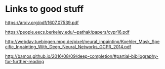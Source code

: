 # Links to good stuff

https://arxiv.org/pdf/1607.07539.pdf

https://people.eecs.berkeley.edu/~pathak/papers/cvpr16.pdf

http://webdav.tuebingen.mpg.de/pixel/neural_inpainting/Koehler_Mask_Specific_Inpainting_With_Deep_Neural_Networks_GCPR_2014.pdf

http://bamos.github.io/2016/08/09/deep-completion/#partial-bibliography-for-further-reading


